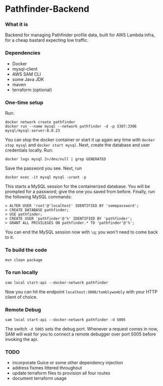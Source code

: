 # Pathfinder-Backend

### What it is
Backend for managing Pathfinder profile data, built for AWS Lambda infra, for a cheap bastard expecting low traffic.

### Dependencies
* Docker
* mysql-client
* AWS SAM CLI
* some Java JDK
* maven
* terraform (optional)

### One-time setup
Run:

    docker network create pathfinder
    docker run --name mysql --network pathfinder -d -p 3307:3306 mysql/mysql-server:8.0.23
   
You can stop the docker container or start it up again any time with `docker stop mysql` and `docker start mysql`.
Next, create the database and user credentials locally. Run:

    docker logs mysql 2>/dev/null | grep GENERATED
    
Save the password you see. Next, run

    docker exec -it mysql mysql -uroot -p
    
This starts a MySQL session for the containerized database. You will be prompted for a password; give the one you saved from before.
Finally, run the following MySQL commands:

    > ALTER USER 'root'@'localhost' IDENTIFIED BY 'somepassword';
    > CREATE DATABASE pathfinder;
    > USE pathfinder;
    > CREATE USER 'pathfinder'@'%' IDENTIFIED BY 'pathfinder';
    > GRANT ALL PRIVILEGES ON pathfinder.* TO 'pathfinder'@'%';

You can end the MySQL session now with `\q`; you won't need to come back to it.

### To build the code
    mvn clean package

### To run locally
    sam local start-api --docker-network pathfinder

Now you can hit the endpoint `localhost:3000/tomblywombly` with your HTTP client of choice.

### Remote Debug
    sam local start-api --docker-network pathfinder -d 5005
    
The switch `-d 5005` sets the debug port. Whenever a request comes in now, SAM will wait for you to connect a remote debugger over port 5005 before invoking the api.


### TODO
* incorporate Guice or some other dependency injection
* address fixmes littered throughout
* update terraform files to provision all four routes
* document terraform usage